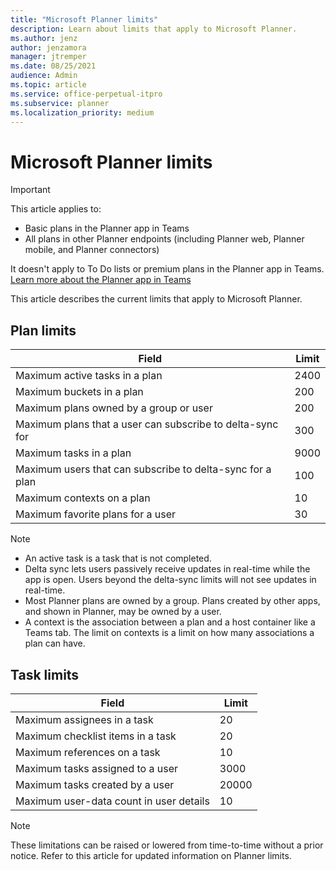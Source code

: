 ```yaml
---
title: "Microsoft Planner limits"
description: Learn about limits that apply to Microsoft Planner.
ms.author: jenz
author: jenzamora
manager: jtremper
ms.date: 08/25/2021
audience: Admin
ms.topic: article
ms.service: office-perpetual-itpro
ms.subservice: planner
ms.localization_priority: medium
---
```

# Microsoft Planner limits

> [!IMPORTANT]
>
> This article applies to:
>
> - Basic plans in the Planner app in Teams
> - All plans in other Planner endpoints (including Planner web, Planner mobile, and Planner connectors)
>
> It doesn't apply to To Do lists or premium plans in the Planner app in Teams. [Learn more about the Planner app in Teams](/microsoftteams/manage-planner-app)

This article describes the current limits that apply to Microsoft Planner.

## Plan limits

|Field  |Limit  |
|---------|---------|
|Maximum active tasks in a plan    |2400|
|Maximum buckets in a plan    |200|
|Maximum plans owned by a group or user     |200|
|Maximum plans that a user can subscribe to delta-sync for    |300|
|Maximum tasks in a plan    |9000|
|Maximum users that can subscribe to delta-sync for a plan    |100|
|Maximum contexts on a plan    |10|
|Maximum favorite plans for a user     |30|

> [!NOTE]
> - An active task is a task that is not completed.
> - Delta sync lets users passively receive updates in real-time while the app is open. Users beyond the delta-sync limits will not see updates in real-time.
> - Most Planner plans are owned by a group. Plans created by other apps, and shown in Planner, may be owned by a user.
> - A context is the association between a plan and a host container like a Teams tab. The limit on contexts is a limit on how many associations a plan can have.

## Task limits

|Field  |Limit  |
|---------|---------|
|Maximum assignees in a task     |20|
|Maximum checklist items in a task     |20|
|Maximum references on a task     |10|
|Maximum tasks assigned to a user     |3000|
|Maximum tasks created by a user     |20000|
|Maximum user-data count in user details   |10|

> [!NOTE]
> These limitations can be raised or lowered from time-to-time without a prior notice. Refer to this article for updated information on Planner limits.
